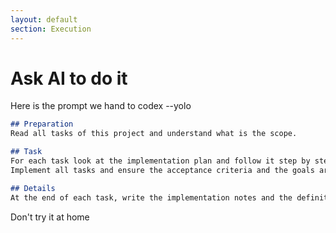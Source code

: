 ```yaml
---
layout: default
section: Execution
---
```


# Ask AI to do it

Here is the prompt we hand to <PromptChip>codex --yolo</PromptChip>

<CopyCodeBlock class="w-160" copy-label="Copy prompt" copied-label="Copied!" aria-label="Copy prompt">

```markdown
## Preparation
Read all tasks of this project and understand what is the scope.

## Task
For each task look at the implementation plan and follow it step by step.
Implement all tasks and ensure the acceptance criteria and the goals are met.

## Details
At the end of each task, write the implementation notes and the definition of done.

```

</CopyCodeBlock>

<card v-click icon="⚠️" variant="warning" title="Warning" class="mt-10 w-160">
  Don't try it at home
</card>

